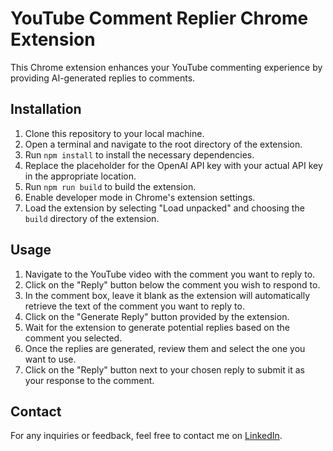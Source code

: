 # YouTube Comment Replier Chrome Extension

This Chrome extension enhances your YouTube commenting experience by providing AI-generated replies to comments.

## Installation

1. Clone this repository to your local machine.
2. Open a terminal and navigate to the root directory of the extension.
3. Run `npm install` to install the necessary dependencies.
4. Replace the placeholder for the OpenAI API key with your actual API key in the appropriate location.
5. Run `npm run build` to build the extension.
6. Enable developer mode in Chrome's extension settings.
7. Load the extension by selecting "Load unpacked" and choosing the `build` directory of the extension.

## Usage

1. Navigate to the YouTube video with the comment you want to reply to.
2. Click on the "Reply" button below the comment you wish to respond to.
3. In the comment box, leave it blank as the extension will automatically retrieve the text of the comment you want to reply to.
4. Click on the "Generate Reply" button provided by the extension.
5. Wait for the extension to generate potential replies based on the comment you selected.
6. Once the replies are generated, review them and select the one you want to use.
7. Click on the "Reply" button next to your chosen reply to submit it as your response to the comment.

## Contact

For any inquiries or feedback, feel free to contact me on [LinkedIn](https://www.linkedin.com/in/sipan-petrosyan-123870207/).

